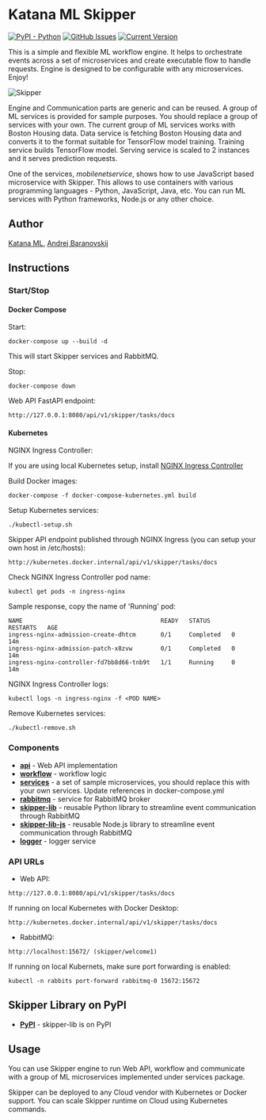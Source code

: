 # Katana ML Skipper
[![PyPI - Python](https://img.shields.io/badge/python-v3.7+-blue.svg)](https://github.com/ridhimagu/Skipper)
[![GitHub Issues](https://img.shields.io/github/issues/katanaml/katana-skipper.svg)](https://github.com/ridhimagu/Skipper/issues)
[![Current Version](https://img.shields.io/badge/version-1.1.0-green.svg)](https://github.com/ridhimagu/Skipper)

This is a simple and flexible ML workflow engine. It helps to orchestrate events across a set of microservices and create executable flow to handle requests. Engine is designed to be configurable with any microservices. Enjoy!

![Skipper](https://github.com/ridhimagu/Skipper/blob/master/skipper.png)

Engine and Communication parts are generic and can be reused. A group of ML services is provided for sample purposes. You should replace a group of services with your own. The current group of ML services works with Boston Housing data. Data service is fetching Boston Housing data and converts it to the format suitable for TensorFlow model training. Training service builds TensorFlow model. Serving service is scaled to 2 instances and it serves prediction requests.

One of the services, *mobilenetservice*, shows how to use JavaScript based microservice with Skipper. This allows to use containers with various programming languages - Python, JavaScript, Java, etc. You can run ML services with Python frameworks, Node.js or any other choice.

## Author

[Katana ML](https://katanaml.io), [Andrej Baranovskij](https://github.com/abaranovskis-redsamurai)

## Instructions

### Start/Stop

#### Docker Compose

Start:

```
docker-compose up --build -d
```

This will start Skipper services and RabbitMQ.

Stop:

```
docker-compose down
```

Web API FastAPI endpoint:

```
http://127.0.0.1:8080/api/v1/skipper/tasks/docs
```

#### Kubernetes

NGINX Ingress Controller:

If you are using local Kubernetes setup, install [NGINX Ingress Controller](https://kubernetes.github.io/ingress-nginx/deploy/)

Build Docker images:

```
docker-compose -f docker-compose-kubernetes.yml build
```

Setup Kubernetes services:

```
./kubectl-setup.sh
```

Skipper API endpoint published through NGINX Ingress (you can setup your own host in /etc/hosts):

```
http://kubernetes.docker.internal/api/v1/skipper/tasks/docs
```

Check NGINX Ingress Controller pod name:

```
kubectl get pods -n ingress-nginx
```

Sample response, copy the name of 'Running' pod:

```
NAME                                       READY   STATUS      RESTARTS   AGE
ingress-nginx-admission-create-dhtcm       0/1     Completed   0          14m
ingress-nginx-admission-patch-x8zvw        0/1     Completed   0          14m
ingress-nginx-controller-fd7bb8d66-tnb9t   1/1     Running     0          14m
```

NGINX Ingress Controller logs:

```
kubectl logs -n ingress-nginx -f <POD NAME>
```

Remove Kubernetes services:

```
./kubectl-remove.sh
```

### Components

* **[api](https://github.com/ridhimagu/Skipper/tree/master/api)** - Web API implementation
* **[workflow](https://github.com/ridhimagu/Skipper/tree/master/workflow)** - workflow logic
* **[services](https://github.com/ridhimagu/Skipper/tree/master/services)** - a set of sample microservices, you should replace this with your own services. Update references in docker-compose.yml
* **[rabbitmq](https://github.com/ridhimagu/Skipper/tree/master/rabbitmq)** - service for RabbitMQ broker
* **[skipper-lib](https://github.com/ridhimagu/Skipper/tree/master/skipper-lib)** - reusable Python library to streamline event communication through RabbitMQ
* **[skipper-lib-js](https://github.com/ridhimagu/Skipper/tree/master/skipper-lib-js)** - reusable Node.js library to streamline event communication through RabbitMQ
* **[logger](https://github.com/ridhimagu/Skipper/tree/master/logger)** - logger service

### API URLs

* Web API:

```
http://127.0.0.1:8080/api/v1/skipper/tasks/docs
```

If running on local Kubernetes with Docker Desktop:

```
http://kubernetes.docker.internal/api/v1/skipper/tasks/docs
```

* RabbitMQ:

```
http://localhost:15672/ (skipper/welcome1)
```

If running on local Kubernets, make sure port forwarding is enabled:

```
kubectl -n rabbits port-forward rabbitmq-0 15672:15672
```

## Skipper Library on PyPI

* **[PyPI](https://pypi.org/project/skipper-lib/)** - skipper-lib is on PyPI

## Usage

You can use Skipper engine to run Web API, workflow and communicate with a group of ML microservices implemented under services package.

Skipper can be deployed to any Cloud vendor with Kubernetes or Docker support. You can scale Skipper runtime on Cloud using Kubernetes commands.
